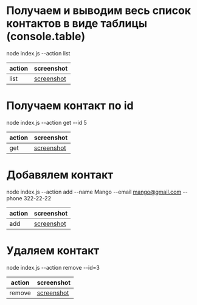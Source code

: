 # Получаем и выводим весь список контактов в виде таблицы (console.table)

node index.js --action list

| action | screenshot                               |
| ------ | ---------------------------------------- |
| list   | [screenshot](http://prntscr.com/1losdhr) |

# Получаем контакт по id

node index.js --action get --id 5

| action | screenshot                               |
| ------ | ---------------------------------------- |
| get    | [screenshot](http://prntscr.com/1loso7g) |

# Добавялем контакт

node index.js --action add --name Mango --email mango@gmail.com --phone 322-22-22

| action | screenshot                               |
| ------ | ---------------------------------------- |
| add    | [screenshot](http://prntscr.com/1losvta) |

# Удаляем контакт

node index.js --action remove --id=3

| action | screenshot                               |
| ------ | ---------------------------------------- |
| remove | [screenshot](http://prntscr.com/1lot16v) |

